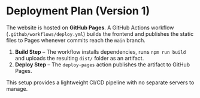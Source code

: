 # Deployment Plan (Version 1)

The website is hosted on **GitHub Pages**. A GitHub Actions workflow (`.github/workflows/deploy.yml`) builds the frontend and publishes the static files to Pages whenever commits reach the `main` branch.

1. **Build Step** – The workflow installs dependencies, runs `npm run build` and uploads the resulting `dist/` folder as an artifact.
2. **Deploy Step** – The `deploy-pages` action publishes the artifact to GitHub Pages.

This setup provides a lightweight CI/CD pipeline with no separate servers to manage.
